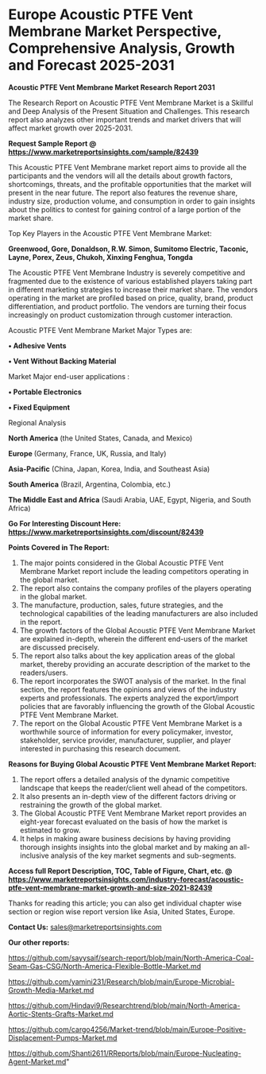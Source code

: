 # Europe Acoustic PTFE Vent Membrane Market Perspective, Comprehensive Analysis, Growth and Forecast 2025-2031

<strong>Acoustic PTFE Vent Membrane Market Research Report 2031</strong>

The Research Report on Acoustic PTFE Vent Membrane Market is a Skillful and Deep Analysis of the Present Situation and Challenges. This research report also analyzes other important trends and market drivers that will affect market growth over 2025-2031.

<strong>Request Sample Report @ <a href=https://www.marketreportsinsights.com/sample/82439>https://www.marketreportsinsights.com/sample/82439</a></strong>

This Acoustic PTFE Vent Membrane market report aims to provide all the participants and the vendors will all the details about growth factors, shortcomings, threats, and the profitable opportunities that the market will present in the near future. The report also features the revenue share, industry size, production volume, and consumption in order to gain insights about the politics to contest for gaining control of a large portion of the market share.

Top Key Players in the Acoustic PTFE Vent Membrane Market:

<strong>Greenwood, Gore, Donaldson, R.W. Simon, Sumitomo Electric, Taconic, Layne, Porex, Zeus, Chukoh, Xinxing Fenghua, Tongda</strong>

The Acoustic PTFE Vent Membrane Industry is severely competitive and fragmented due to the existence of various established players taking part in different marketing strategies to increase their market share. The vendors operating in the market are profiled based on price, quality, brand, product differentiation, and product portfolio. The vendors are turning their focus increasingly on product customization through customer interaction.

Acoustic PTFE Vent Membrane Market Major Types are:

<strong>• Adhesive Vents

• Vent Without Backing Material</strong>

Market Major end-user applications :

<strong>• Portable Electronics

• Fixed Equipment</strong>

Regional Analysis

</u><strong><b>North America</b></strong> (the United States, Canada, and Mexico)

<strong><b>Europe </b></strong>(Germany, France, UK, Russia, and Italy)

<strong><b>Asia-Pacific</b></strong> (China, Japan, Korea, India, and Southeast Asia)

<strong><b>South America</b></strong> (Brazil, Argentina, Colombia, etc.)

<strong><b>The Middle East and Africa</b></strong> (Saudi Arabia, UAE, Egypt, Nigeria, and South Africa)

<strong>Go For Interesting Discount Here: <a href=https://www.marketreportsinsights.com/discount/82439>https://www.marketreportsinsights.com/discount/82439</a></strong>

<strong>Points Covered in The Report:</strong>
<ol>
  <li>The major points considered in the Global Acoustic PTFE Vent Membrane Market report include the leading competitors operating in the global market.</li>
  <li>The report also contains the company profiles of the players operating in the global market.</li>
  <li>The manufacture, production, sales, future strategies, and the technological capabilities of the leading manufacturers are also included in the report.</li>
  <li>The growth factors of the Global Acoustic PTFE Vent Membrane Market are explained in-depth, wherein the different end-users of the market are discussed precisely.</li>
  <li>The report also talks about the key application areas of the global market, thereby providing an accurate description of the market to the readers/users.</li>
  <li>The report incorporates the SWOT analysis of the market. In the final section, the report features the opinions and views of the industry experts and professionals. The experts analyzed the export/import policies that are favorably influencing the growth of the Global Acoustic PTFE Vent Membrane Market.</li>
  <li>The report on the Global Acoustic PTFE Vent Membrane Market is a worthwhile source of information for every policymaker, investor, stakeholder, service provider, manufacturer, supplier, and player interested in purchasing this research document.</li>
</ol>
<strong>Reasons for Buying Global Acoustic PTFE Vent Membrane Market Report:</strong>

<ol>
  <li>The report offers a detailed analysis of the dynamic competitive landscape that keeps the reader/client well ahead of the competitors.</li>
  <li>It also presents an in-depth view of the different factors driving or restraining the growth of the global market.</li>
  <li>The Global Acoustic PTFE Vent Membrane Market report provides an eight-year forecast evaluated on the basis of how the market is estimated to grow.</li>
  <li>It helps in making aware business decisions by having providing thorough insights insights into the global market and by making an all-inclusive analysis of the key market segments and sub-segments.</li>
</ol>
<strong>Access full Report Description, TOC, Table of Figure, Chart, etc. @ <a href=https://www.marketreportsinsights.com/industry-forecast/acoustic-ptfe-vent-membrane-market-growth-and-size-2021-82439>https://www.marketreportsinsights.com/industry-forecast/acoustic-ptfe-vent-membrane-market-growth-and-size-2021-82439</a></strong>


Thanks for reading this article; you can also get individual chapter wise section or region wise report version like Asia, United States, Europe.

<strong>Contact Us:</strong>
sales@marketreportsinsights.com

<strong>Our other reports:</strong>

<a href=https://github.com/sayysaif/search-report/blob/main/North-America-Coal-Seam-Gas-CSG/North-America-Flexible-Bottle-Market.md>https://github.com/sayysaif/search-report/blob/main/North-America-Coal-Seam-Gas-CSG/North-America-Flexible-Bottle-Market.md</a>

<a href=https://github.com/yamini231/Research/blob/main/Europe-Microbial-Growth-Media-Market.md>https://github.com/yamini231/Research/blob/main/Europe-Microbial-Growth-Media-Market.md</a>

<a href=https://github.com/Hindavi9/Researchtrend/blob/main/North-America-Aortic-Stents-Grafts-Market.md>https://github.com/Hindavi9/Researchtrend/blob/main/North-America-Aortic-Stents-Grafts-Market.md</a>

<a href=https://github.com/cargo4256/Market-trend/blob/main/Europe-Positive-Displacement-Pumps-Market.md>https://github.com/cargo4256/Market-trend/blob/main/Europe-Positive-Displacement-Pumps-Market.md</a>

<a href=https://github.com/Shanti2611/RReports/blob/main/Europe-Nucleating-Agent-Market.md>https://github.com/Shanti2611/RReports/blob/main/Europe-Nucleating-Agent-Market.md</a>"
